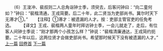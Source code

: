 　　（6）王浚冲、裴叔则二人总角诣钟士季，须臾去，后客问钟曰：“向二童何如？”钟曰：“裴楷清通，王戎简要。后二十年，此二贤当为吏部尚书。冀尔时天下无滞才①。”
　　【注释】①滞才：被遗漏的人才。按：吏部主管官吏的任免考选。
　　【译文】王戎、裴楷两人童年时拜访钟士季，一会儿就走了，走后，有位客人间钟士季说：“刚才那两个小孩怎么样？”钟说：“裴楷清廉通达，王戎简约扼要。二十年以后，这两位贤才会做吏部尚书。希望那时候天下没有被遗漏的人才。”
<br>[上一篇](08_005) [回卷首](08_000) [下一篇](08_007)
